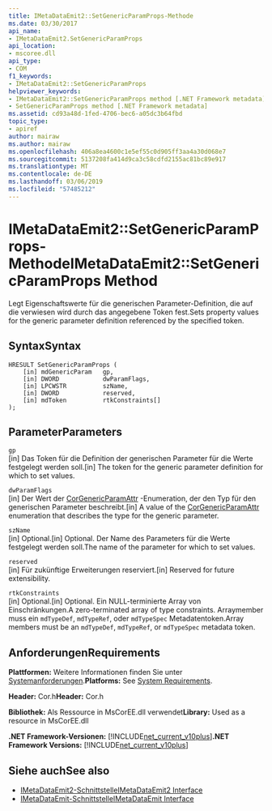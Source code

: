 ```yaml
---
title: IMetaDataEmit2::SetGenericParamProps-Methode
ms.date: 03/30/2017
api_name:
- IMetaDataEmit2.SetGenericParamProps
api_location:
- mscoree.dll
api_type:
- COM
f1_keywords:
- IMetaDataEmit2::SetGenericParamProps
helpviewer_keywords:
- IMetaDataEmit2::SetGenericParamProps method [.NET Framework metadata]
- SetGenericParamProps method [.NET Framework metadata]
ms.assetid: cd93a48d-1fed-4706-bec6-a05dc3b64fbd
topic_type:
- apiref
author: mairaw
ms.author: mairaw
ms.openlocfilehash: 406a8ea4600c1e5ef55c0d905ff3aa4a30d068e7
ms.sourcegitcommit: 5137208fa414d9ca3c58cdfd2155ac81bc89e917
ms.translationtype: MT
ms.contentlocale: de-DE
ms.lasthandoff: 03/06/2019
ms.locfileid: "57485212"
---
```

# <a name="imetadataemit2setgenericparamprops-method"></a><span data-ttu-id="037ba-102">IMetaDataEmit2::SetGenericParamProps-Methode</span><span class="sxs-lookup"><span data-stu-id="037ba-102">IMetaDataEmit2::SetGenericParamProps Method</span></span>
<span data-ttu-id="037ba-103">Legt Eigenschaftswerte für die generischen Parameter-Definition, die auf die verwiesen wird durch das angegebene Token fest.</span><span class="sxs-lookup"><span data-stu-id="037ba-103">Sets property values for the generic parameter definition referenced by the specified token.</span></span>  
  
## <a name="syntax"></a><span data-ttu-id="037ba-104">Syntax</span><span class="sxs-lookup"><span data-stu-id="037ba-104">Syntax</span></span>  
  
```  
HRESULT SetGenericParamProps (  
    [in] mdGenericParam   gp,   
    [in] DWORD            dwParamFlags,   
    [in] LPCWSTR          szName,   
    [in] DWORD            reserved,   
    [in] mdToken          rtkConstraints[]  
);  
```  
  
## <a name="parameters"></a><span data-ttu-id="037ba-105">Parameter</span><span class="sxs-lookup"><span data-stu-id="037ba-105">Parameters</span></span>  
 `gp`  
 <span data-ttu-id="037ba-106">[in] Das Token für die Definition der generischen Parameter für die Werte festgelegt werden soll.</span><span class="sxs-lookup"><span data-stu-id="037ba-106">[in] The token for the generic parameter definition for which to set values.</span></span>  
  
 `dwParamFlags`  
 <span data-ttu-id="037ba-107">[in] Der Wert der [CorGenericParamAttr](../../../../docs/framework/unmanaged-api/metadata/corgenericparamattr-enumeration.md) -Enumeration, der den Typ für den generischen Parameter beschreibt.</span><span class="sxs-lookup"><span data-stu-id="037ba-107">[in] A value of the [CorGenericParamAttr](../../../../docs/framework/unmanaged-api/metadata/corgenericparamattr-enumeration.md) enumeration that describes the type for the generic parameter.</span></span>  
  
 `szName`  
 <span data-ttu-id="037ba-108">[in] Optional.</span><span class="sxs-lookup"><span data-stu-id="037ba-108">[in] Optional.</span></span> <span data-ttu-id="037ba-109">Der Name des Parameters für die Werte festgelegt werden soll.</span><span class="sxs-lookup"><span data-stu-id="037ba-109">The name of the parameter for which to set values.</span></span>  
  
 `reserved`  
 <span data-ttu-id="037ba-110">[in] Für zukünftige Erweiterungen reserviert.</span><span class="sxs-lookup"><span data-stu-id="037ba-110">[in] Reserved for future extensibility.</span></span>  
  
 `rtkConstraints`  
 <span data-ttu-id="037ba-111">[in] Optional.</span><span class="sxs-lookup"><span data-stu-id="037ba-111">[in] Optional.</span></span> <span data-ttu-id="037ba-112">Ein NULL-terminierte Array von Einschränkungen.</span><span class="sxs-lookup"><span data-stu-id="037ba-112">A zero-terminated array of type constraints.</span></span> <span data-ttu-id="037ba-113">Arraymember muss ein `mdTypeDef`, `mdTypeRef`, oder `mdTypeSpec` Metadatentoken.</span><span class="sxs-lookup"><span data-stu-id="037ba-113">Array members must be an `mdTypeDef`, `mdTypeRef`, or `mdTypeSpec` metadata token.</span></span>  
  
## <a name="requirements"></a><span data-ttu-id="037ba-114">Anforderungen</span><span class="sxs-lookup"><span data-stu-id="037ba-114">Requirements</span></span>  
 <span data-ttu-id="037ba-115">**Plattformen:** Weitere Informationen finden Sie unter [Systemanforderungen](../../../../docs/framework/get-started/system-requirements.md).</span><span class="sxs-lookup"><span data-stu-id="037ba-115">**Platforms:** See [System Requirements](../../../../docs/framework/get-started/system-requirements.md).</span></span>  
  
 <span data-ttu-id="037ba-116">**Header:** Cor.h</span><span class="sxs-lookup"><span data-stu-id="037ba-116">**Header:** Cor.h</span></span>  
  
 <span data-ttu-id="037ba-117">**Bibliothek:** Als Ressource in MsCorEE.dll verwendet</span><span class="sxs-lookup"><span data-stu-id="037ba-117">**Library:** Used as a resource in MsCorEE.dll</span></span>  
  
 <span data-ttu-id="037ba-118">**.NET Framework-Versionen:** [!INCLUDE[net_current_v10plus](../../../../includes/net-current-v10plus-md.md)]</span><span class="sxs-lookup"><span data-stu-id="037ba-118">**.NET Framework Versions:** [!INCLUDE[net_current_v10plus](../../../../includes/net-current-v10plus-md.md)]</span></span>  
  
## <a name="see-also"></a><span data-ttu-id="037ba-119">Siehe auch</span><span class="sxs-lookup"><span data-stu-id="037ba-119">See also</span></span>
- [<span data-ttu-id="037ba-120">IMetaDataEmit2-Schnittstelle</span><span class="sxs-lookup"><span data-stu-id="037ba-120">IMetaDataEmit2 Interface</span></span>](../../../../docs/framework/unmanaged-api/metadata/imetadataemit2-interface.md)
- [<span data-ttu-id="037ba-121">IMetaDataEmit-Schnittstelle</span><span class="sxs-lookup"><span data-stu-id="037ba-121">IMetaDataEmit Interface</span></span>](../../../../docs/framework/unmanaged-api/metadata/imetadataemit-interface.md)
